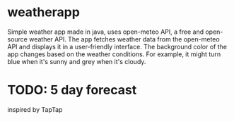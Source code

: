 # weatherapp
Simple weather app made in java, uses open-meteo API, a free and open-source weather API. The app fetches weather data from the open-meteo API and displays it in a user-friendly interface.
The background color of the app changes based on the weather conditions. For example, it might turn blue when it's sunny and grey when it's cloudy.

# TODO: 5 day forecast

inspired by TapTap
